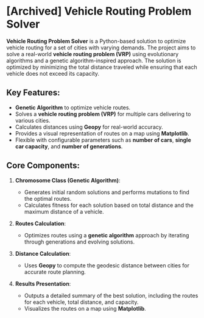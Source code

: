 # [Archived] Vehicle Routing Problem Solver

**Vehicle Routing Problem Solver** is a Python-based solution to optimize vehicle routing for a set of cities with varying demands. The project aims to solve a real-world **vehicle routing problem (VRP)** using evolutionary algorithms and a genetic algorithm-inspired approach. The solution is optimized by minimizing the total distance traveled while ensuring that each vehicle does not exceed its capacity.

## Key Features:
- **Genetic Algorithm** to optimize vehicle routes.
- Solves a **vehicle routing problem (VRP)** for multiple cars delivering to various cities.
- Calculates distances using **Geopy** for real-world accuracy.
- Provides a visual representation of routes on a map using **Matplotlib**.
- Flexible with configurable parameters such as **number of cars**, **single car capacity**, and **number of generations**.

## Core Components:
1. **Chromosome Class (Genetic Algorithm)**:
   - Generates initial random solutions and performs mutations to find the optimal routes.
   - Calculates fitness for each solution based on total distance and the maximum distance of a vehicle.
   
2. **Routes Calculation**:
   - Optimizes routes using a **genetic algorithm** approach by iterating through generations and evolving solutions.
   
3. **Distance Calculation**:
   - Uses **Geopy** to compute the geodesic distance between cities for accurate route planning.
   
4. **Results Presentation**:
   - Outputs a detailed summary of the best solution, including the routes for each vehicle, total distance, and capacity.
   - Visualizes the routes on a map using **Matplotlib**.

